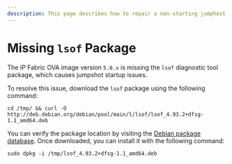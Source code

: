 ```yaml
---
description: This page describes how to repair a non-starting jumphost even if you have set everything correctly.
---
```


# Missing `lsof` Package

The IP Fabric OVA image version `5.0.x` is missing the `lsof` diagnostic tool
package, which causes jumpshot startup issues.

To resolve this issue, download the `lsof` package using the following command:

```shell
cd /tmp/ && curl -O http://deb.debian.org/debian/pool/main/l/lsof/lsof_4.93.2+dfsg-1.1_amd64.deb
```

You can verify the package location by visiting the
[Debian package database](https://packages.debian.org/bullseye/lsof). Once
downloaded, you can install it with the following command:

```shell
sudo dpkg -i /tmp/lsof_4.93.2+dfsg-1.1_amd64.deb
```
